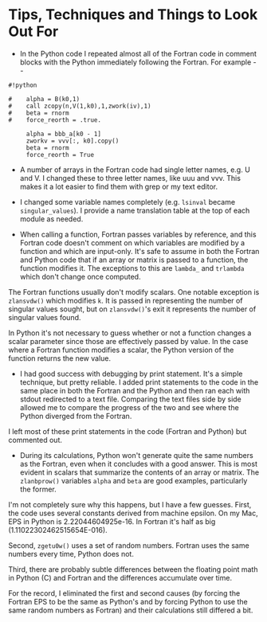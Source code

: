 # Tips, Techniques and Things to Look Out For

 * In the Python code I repeated almost all of the Fortran code in comment 
 blocks with the Python immediately following the Fortran. For example --

```
#!python

#    alpha = B(k0,1)
#    call zcopy(n,V(1,k0),1,zwork(iv),1)
#    beta = rnorm
#    force_reorth = .true.

     alpha = bbb_a[k0 - 1]
     zworkv = vvv[:, k0].copy()
     beta = rnorm
     force_reorth = True
```

 * A number of arrays in the Fortran code had single letter names, e.g. U and V.
   I changed these to three letter names, like uuu and vvv. This makes it a 
   lot easier to find them with grep or my text editor.

 * I changed some variable names completely (e.g. `lsinval` became 
   `singular_values`). I provide a name translation table at the top of each 
   module as needed.

 * When calling a function, Fortran passes variables by reference, and this Fortran code
 doesn't comment on which variables are modified by a function and which are 
 input-only. It's safe
 to assume in both the Fortran and Python code that if an array or matrix is 
 passed to a function, the function 
 modifies it. The exceptions to this are `lambda_` and `trlambda` which don't 
 change once computed.

 The Fortran functions usually don't modify scalars. One notable exception 
 is `zlansvdw()` which modifies `k`. It is passed in representing the number
 of singular values sought, but on `zlansvdw()`'s exit it represents the number of 
 singular values found.

 In Python it's not necessary to guess whether or not a function changes a 
 scalar parameter since those are effectively passed by value. In the case
 where a Fortran function modifies a scalar, the Python version of the 
 function returns the new value.

 * I had good success with debugging by print statement. It's a simple 
 technique, but pretty reliable. I added print statements to the code in the 
 same place in both the Fortran and the Python and then ran each with stdout
 redirected to a text file. Comparing the text files side by side allowed me
 to compare the progress of the two and see where the Python diverged from 
 the Fortran. 

 I left most of these print statements in the code (Fortran and Python) but
 commented out.

 * During its calculations, Python won't generate quite the same numbers as 
 the Fortran, even when it concludes with a good answer. This is most evident
 in scalars that summarize the contents of an array or matrix. The `zlanbprow()`
 variables `alpha` and `beta` are good examples, particularly the former.

 I'm not completely sure why this happens, but I have a few guesses. First,
 the code uses several constants derived from machine epsilon. On my Mac, 
 EPS in Python is 2.22044604925e-16. In Fortran it's half as big 
 (1.11022302462515654E-016). 

 Second, `zgetu0w()` uses a set of random numbers. Fortran uses the same 
 numbers every time, Python does not. 

 Third, there are probably subtle differences 
 between the floating point math in Python (C) and Fortran and the differences
 accumulate over time.

 For the record, I eliminated the first and second causes (by forcing the 
 Fortran EPS to be the same as Python's and by forcing Python to use the 
 same random numbers as Fortran) and their calculations still differed a bit.
